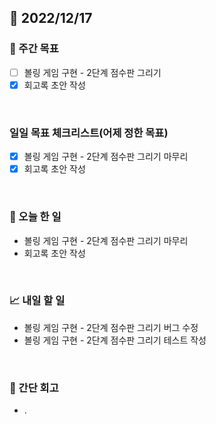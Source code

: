 ## 📅 2022/12/17


### 👏 주간 목표

- [ ] 볼링 게임 구현 - 2단계 점수판 그리기
- [x] 회고록 초안 작성

<br/>

### 일일 목표 체크리스트(어제 정한 목표)

- [x] 볼링 게임 구현 - 2단계 점수판 그리기 마무리
- [x] 회고록 초안 작성

<br/>

### 💯 오늘 한 일

- 볼링 게임 구현 - 2단계 점수판 그리기 마무리
- 회고록 초안 작성

<br/>

### 📈 내일 할 일

- 볼링 게임 구현 - 2단계 점수판 그리기 버그 수정
- 볼링 게임 구현 - 2단계 점수판 그리기 테스트 작성

<br/>

### 🤔 간단 회고

- .
 
